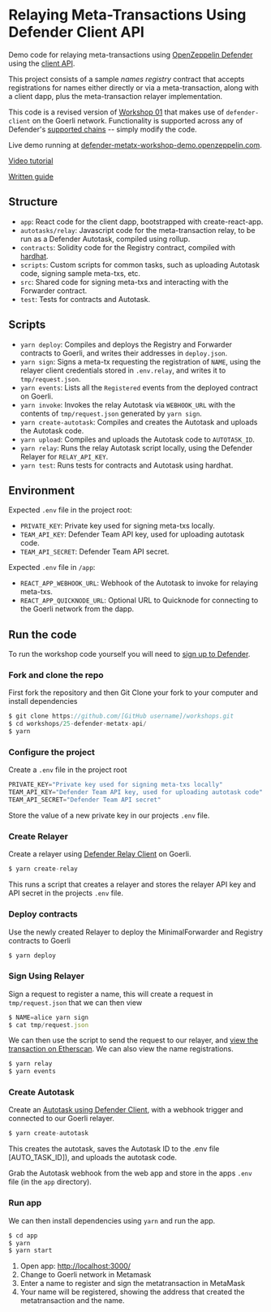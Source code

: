 # Relaying Meta-Transactions Using Defender Client API

Demo code for relaying meta-transactions using [OpenZeppelin Defender](https://openzeppelin.com/defender) using the [client API](https://docs.openzeppelin.com/defender/relay-api-reference).

This project consists of a sample _names registry_ contract that accepts registrations for names either directly or via a meta-transaction, along with a client dapp, plus the meta-transaction relayer implementation.

This code is a revised version of [Workshop 01](https://github.com/OpenZeppelin/workshops/tree/master/01-defender-meta-txs) that makes use of `defender-client` on the Goerli network. Functionality is supported across any of Defender's [supported chains](https://docs.openzeppelin.com/defender/#networks) -- simply modify the code.

Live demo running at [defender-metatx-workshop-demo.openzeppelin.com](https://defender-metatx-workshop-demo.openzeppelin.com/).

[Video tutorial](https://youtu.be/Bhz5LJbq9YY)

[Written guide](https://docs.openzeppelin.com/defender/guide-metatx)

## Structure

- `app`: React code for the client dapp, bootstrapped with create-react-app.
- `autotasks/relay`: Javascript code for the meta-transaction relay, to be run as a Defender Autotask, compiled using rollup.
- `contracts`: Solidity code for the Registry contract, compiled with [hardhat](https://hardhat.org/).
- `scripts`: Custom scripts for common tasks, such as uploading Autotask code, signing sample meta-txs, etc.
- `src`: Shared code for signing meta-txs and interacting with the Forwarder contract.
- `test`: Tests for contracts and Autotask.

## Scripts

- `yarn deploy`: Compiles and deploys the Registry and Forwarder contracts to Goerli, and writes their addresses in `deploy.json`.
- `yarn sign`: Signs a meta-tx requesting the registration of `NAME`, using the relayer client credentials stored in `.env.relay`, and writes it to `tmp/request.json`.
- `yarn events`: Lists all the `Registered` events from the deployed contract on Goerli.
- `yarn invoke`: Invokes the relay Autotask via `WEBHOOK_URL` with the contents of `tmp/request.json` generated by `yarn sign`.
- `yarn create-autotask`: Compiles and creates the Autotask and uploads the Autotask code.
- `yarn upload`: Compiles and uploads the Autotask code to `AUTOTASK_ID`.
- `yarn relay`: Runs the relay Autotask script locally, using the Defender Relayer for `RELAY_API_KEY`.
- `yarn test`: Runs tests for contracts and Autotask using hardhat.

## Environment

Expected `.env` file in the project root:

- `PRIVATE_KEY`: Private key used for signing meta-txs locally.
- `TEAM_API_KEY`: Defender Team API key, used for uploading autotask code.
- `TEAM_API_SECRET`: Defender Team API secret.

Expected `.env` file in `/app`:

- `REACT_APP_WEBHOOK_URL`: Webhook of the Autotask to invoke for relaying meta-txs.
- `REACT_APP_QUICKNODE_URL`: Optional URL to Quicknode for connecting to the Goerli network from the dapp.

## Run the code

To run the workshop code yourself you will need to [sign up to Defender](https://defender.openzeppelin.com/).

### Fork and clone the repo

First fork the repository and then Git Clone your fork to your computer and install dependencies

```js
$ git clone https://github.com/[GitHub username]/workshops.git
$ cd workshops/25-defender-metatx-api/
$ yarn
```

### Configure the project

Create a `.env` file in the project root

```js
PRIVATE_KEY="Private key used for signing meta-txs locally"
TEAM_API_KEY="Defender Team API key, used for uploading autotask code"
TEAM_API_SECRET="Defender Team API secret"
```

Store the value of a new private key in our projects `.env` file.

### Create Relayer

Create a relayer using [Defender Relay Client](https://docs.openzeppelin.com/defender/relay-api-reference) on Goerli.

```js
$ yarn create-relay
```

This runs a script that creates a relayer and stores the relayer API key and API secret in the projects `.env` file.

### Deploy contracts

Use the newly created Relayer to deploy the MinimalForwarder and Registry contracts to Goerli

```js
$ yarn deploy
```

### Sign Using Relayer

Sign a request to register a name, this will create a request in `tmp/request.json` that we can then view

```js
$ NAME=alice yarn sign
$ cat tmp/request.json
```

We can then use the script to send the request to our relayer, and [view the transaction on Etherscan](https://goerli.etherscan.io/).  We can also view the name registrations.

```js
$ yarn relay
$ yarn events
```

### Create Autotask

Create an [Autotask using Defender Client](https://docs.openzeppelin.com/defender/autotasks-api-reference), with a webhook trigger and connected to our Goerli relayer.

```js
$ yarn create-autotask
```

This creates the autotask, saves the Autotask ID to the .env file [AUTO_TASK_ID]), and uploads the autotask code.

Grab the Autotask webhook from the web app and store in the apps `.env` file (in the `app` directory).

### Run app

We can then install dependencies using `yarn` and run the app.

```js
$ cd app
$ yarn
$ yarn start
```

1. Open app: [http://localhost:3000/](http://localhost:3000/)
2. Change to Goerli network in Metamask
3. Enter a name to register and sign the metatransaction in MetaMask
4. Your name will be registered, showing the address that created the metatransaction and the name.
